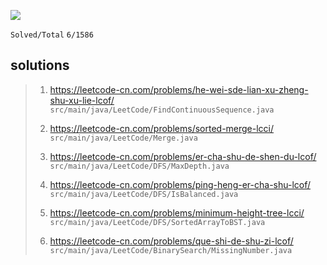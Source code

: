 ![](https://raw.githubusercontent.com/Ma63d/leetcode-spider/master/img/site-logo.png)

`Solved/Total`
`6/1586`

## solutions

>1. https://leetcode-cn.com/problems/he-wei-sde-lian-xu-zheng-shu-xu-lie-lcof/ `src/main/java/LeetCode/FindContinuousSequence.java`
>
>2. https://leetcode-cn.com/problems/sorted-merge-lcci/ `src/main/java/LeetCode/Merge.java`
>
>3. https://leetcode-cn.com/problems/er-cha-shu-de-shen-du-lcof/ `src/main/java/LeetCode/DFS/MaxDepth.java`
>
>4. https://leetcode-cn.com/problems/ping-heng-er-cha-shu-lcof/ `src/main/java/LeetCode/DFS/IsBalanced.java`
>
>5. https://leetcode-cn.com/problems/minimum-height-tree-lcci/ `src/main/java/LeetCode/DFS/SortedArrayToBST.java`
>
>6. https://leetcode-cn.com/problems/que-shi-de-shu-zi-lcof/ `src/main/java/LeetCode/BinarySearch/MissingNumber.java`
